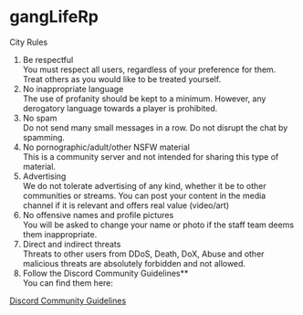 # gangLifeRp
City Rules
<ol>
  <li>
        Be respectful<br>
        You must respect all users, regardless of your preference for them. Treat others as you would like to be treated yourself.
  </li>

  <li>
        No inappropriate language<br>
        The use of profanity should be kept to a minimum. However, any derogatory language towards a player is prohibited.
  </li>

  <li>
        No spam<br>
        Do not send many small messages in a row. Do not disrupt the chat by spamming.
  </li>

  <li>
        No pornographic/adult/other NSFW material<br>
        This is a community server and not intended for sharing this type of material.
  </li>

  <li>
        Advertising<br>
        We do not tolerate advertising of any kind, whether it be to other communities or streams. You can post your content in the media channel if it is relevant and offers real value (video/art)
  </li>

  <li>
        No offensive names and profile pictures<br>
        You will be asked to change your name or photo if the staff team deems them inappropriate.
  </li>

  <li>
        Direct and indirect threats<br>
        Threats to other users from DDoS, Death, DoX, Abuse and other malicious threats are absolutely forbidden and not allowed.
  </li>

  <li>
        Follow the Discord Community Guidelines**<br>
        You can find them here:
  </li>
</ol>

<a href="https://discordapp.com/guidelines" target="_blank">Discord Community Guidelines</a>
